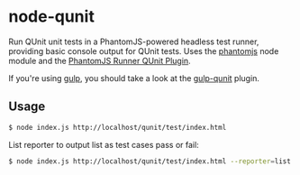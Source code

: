 # node-qunit

Run QUnit unit tests in a PhantomJS-powered headless test runner, providing basic console output for QUnit tests. Uses the [phantomjs](https://github.com/Obvious/phantomjs) node module and the [PhantomJS Runner QUnit Plugin](https://github.com/jonkemp/qunit-phantomjs-runner).

If you're using [gulp](https://github.com/gulpjs/gulp), you should take a look at the [gulp-qunit](https://github.com/jonkemp/gulp-qunit) plugin.

## Usage

```bash
$ node index.js http://localhost/qunit/test/index.html
```

List reporter to output list as test cases pass or fail:

```bash
$ node index.js http://localhost/qunit/test/index.html --reporter=list
```
